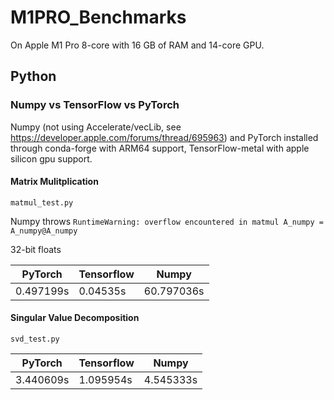# M1PRO_Benchmarks
On Apple M1 Pro 8-core with 16 GB of RAM and 14-core GPU. 

## Python
### Numpy vs TensorFlow vs PyTorch
Numpy (not using Accelerate/vecLib, see https://developer.apple.com/forums/thread/695963) and PyTorch installed through conda-forge with ARM64 support, TensorFlow-metal with apple silicon gpu support.

#### Matrix Mulitplication
```
matmul_test.py
```
Numpy throws ```RuntimeWarning: overflow encountered in matmul A_numpy = A_numpy@A_numpy```

32-bit floats

PyTorch  | Tensorflow | Numpy
-------- | -----------|--------
0.497199s| 0.04535s  | 60.797036s

#### Singular Value Decomposition
```
svd_test.py
```
PyTorch  | Tensorflow | Numpy
-------- | -----------|--------
3.440609s| 1.095954s  | 4.545333s



